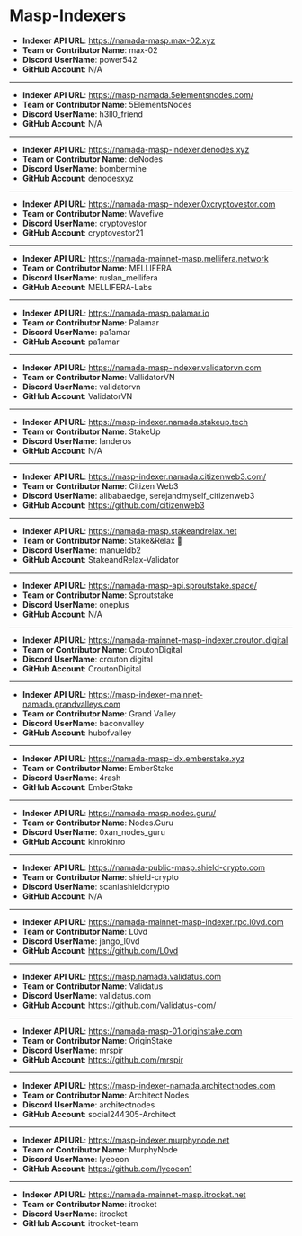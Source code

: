 # Masp-Indexers

- **Indexer API URL**: https://namada-masp.max-02.xyz
- **Team or Contributor Name**: max-02
- **Discord UserName**: power542
- **GitHub Account**: N/A

---
- **Indexer API URL**: https://masp-namada.5elementsnodes.com/
- **Team or Contributor Name**: 5ElementsNodes
- **Discord UserName**: h3ll0_friend
- **GitHub Account**: N/A

---
- **Indexer API URL**: https://namada-masp-indexer.denodes.xyz
- **Team or Contributor Name**: deNodes
- **Discord UserName**: bombermine
- **GitHub Account**: denodesxyz

---
- **Indexer API URL**: https://namada-masp-indexer.0xcryptovestor.com
- **Team or Contributor Name**: Wavefive
- **Discord UserName**: cryptovestor
- **GitHub Account**: cryptovestor21

---
- **Indexer API URL**: https://namada-mainnet-masp.mellifera.network
- **Team or Contributor Name**: MELLIFERA
- **Discord UserName**: ruslan_mellifera
- **GitHub Account**: MELLIFERA-Labs

---
- **Indexer API URL**: https://namada-masp.palamar.io
- **Team or Contributor Name**: Palamar
- **Discord UserName**: pa1amar
- **GitHub Account**: pa1amar

---
- **Indexer API URL**: https://namada-masp-indexer.validatorvn.com
- **Team or Contributor Name**: VallidatorVN
- **Discord UserName**: validatorvn
- **GitHub Account**: ValidatorVN

---
- **Indexer API URL**: https://masp-indexer.namada.stakeup.tech
- **Team or Contributor Name**: StakeUp
- **Discord UserName**: landeros
- **GitHub Account**: N/A

---
- **Indexer API URL**: https://masp-indexer.namada.citizenweb3.com/
- **Team or Contributor Name**: Citizen Web3
- **Discord UserName**: alibabaedge, serejandmyself_citizenweb3
- **GitHub Account**: https://github.com/citizenweb3

---
- **Indexer API URL**: https://namada-masp.stakeandrelax.net
- **Team or Contributor Name**: Stake&Relax 🦥
- **Discord UserName**: manueldb2
- **GitHub Account**: StakeandRelax-Validator

---
- **Indexer API URL**: https://namada-masp-api.sproutstake.space/
- **Team or Contributor Name**: Sproutstake
- **Discord UserName**: oneplus
- **GitHub Account**: N/A

---
- **Indexer API URL**: https://namada-mainnet-masp-indexer.crouton.digital
- **Team or Contributor Name**: CroutonDigital
- **Discord UserName**: crouton.digital
- **GitHub Account**: CroutonDigital

---
- **Indexer API URL**: https://masp-indexer-mainnet-namada.grandvalleys.com
- **Team or Contributor Name**: Grand Valley
- **Discord UserName**: baconvalley
- **GitHub Account**: hubofvalley

---
- **Indexer API URL**: https://namada-masp-idx.emberstake.xyz
- **Team or Contributor Name**: EmberStake
- **Discord UserName**: 4rash
- **GitHub Account**: EmberStake

---
- **Indexer API URL**: https://namada-masp.nodes.guru/
- **Team or Contributor Name**: Nodes.Guru
- **Discord UserName**: 0xan_nodes_guru
- **GitHub Account**: kinrokinro

---
- **Indexer API URL**: https://namada-public-masp.shield-crypto.com
- **Team or Contributor Name**: shield-crypto
- **Discord UserName**: scaniashieldcrypto
- **GitHub Account**: N/A

---
- **Indexer API URL**: https://namada-mainnet-masp-indexer.rpc.l0vd.com
- **Team or Contributor Name**: L0vd
- **Discord UserName**: jango_l0vd
- **GitHub Account**: https://github.com/L0vd

---
- **Indexer API URL**: https://masp.namada.validatus.com
- **Team or Contributor Name**: Validatus
- **Discord UserName**: validatus.com
- **GitHub Account**: https://github.com/Validatus-com/

---
- **Indexer API URL**: https://namada-masp-01.originstake.com
- **Team or Contributor Name**: OriginStake
- **Discord UserName**: mrspir
- **GitHub Account**: https://github.com/mrspir

---
- **Indexer API URL**: https://masp-indexer-namada.architectnodes.com
- **Team or Contributor Name**: Architect Nodes
- **Discord UserName**: architectnodes
- **GitHub Account**: social244305-Architect

---
- **Indexer API URL**: https://masp-indexer.murphynode.net
- **Team or Contributor Name**: MurphyNode
- **Discord UserName**: lyeoeon
- **GitHub Account**: https://github.com/lyeoeon1

---
- **Indexer API URL**: https://namada-mainnet-masp.itrocket.net
- **Team or Contributor Name**: itrocket
- **Discord UserName**: itrocket
- **GitHub Account**: itrocket-team

